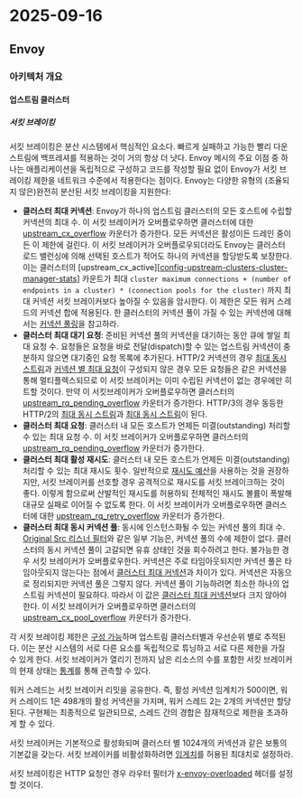 # 2025-09-16

## Envoy

### 아키텍처 개요

#### 업스트림 클러스터

##### 서킷 브레이킹

서킷 브레이킹은 분산 시스템에서 핵심적인 요소다. 빠르게 실패하고 가능한 빨리 다운 스트림에 백프레셔를 적용하는 것이 거의 항상 더 낫다. Envoy 메시의 주요 이점 중 하나는 애플리케이션을 독립적으로 구성하고 코드를 작성할 필요 없이 Envoy가 서킷 브레이킹 제한을 네트워크 수준에서 적용한다는 점이다. Envoy는 다양한 유형의 (조율되지 않은)완전히 분산된 서킷 브레이킹을 지원한다:

* **클러스터 최대 커넥션**: Envoy가 하나의 업스트림 클러스터의 모든 호스트에 수립할 커넥션의 최대 수. 이 서킷 브레이커가 오버플로우하면 클러스터에 대한 [upstream_cx_overflow][config-upstream-clusters-cluster-manager-stats] 카운터가 증가한다. 모든 커넥션은 활성이든 드레인 중이든 이 제한에 걸린다. 이 서킷 브레이커가 오버플로우되더라도 Envoy는 클러스터 로드 밸런싱에 의해 선택된 호스트가 적어도 하나의 커넥션을 할당받도록 보장한다. 이는 클러스터의 [upstream_cx_active][[config-upstream-clusters-cluster-manager-stats]] 카운트가 최대 `cluster maximum connections + (number of endpoints in a cluster) * (connection pools for the cluster)` 까지 최대 커넥션 서킷 브레이커보다 높아질 수 있음을 암시한다. 이 제한은 모든 워커 스레드의 커넥션 합에 적용된다. 한 클러스터의 커넥션 풀이 가질 수 있는 커넥션에 대해서는 [커넥션 풀링][arch-upstream-clusters-connection-pooling-how-many]을 참고하라.
* **클러스터 최대 대기 요청**: 준비된 커넥션 풀의 커넥션을 대기하는 동안 큐에 쌓일 최대 요청 수. 요청들은 요청을 바로 전달(dispatch)할 수 있는 업스트림 커넥션이 충분하지 않으면 대기중인 요청 목록에 추가된다. HTTP/2 커넥션의 경우 [최대 동시 스트림][api-common-protocol-http2-protocol-options-max-concurrent-streams]과 [커넥션 별 최대 요청][api-clusters-cluster-configuration-cluster-max-requests-per-connection]이 구성되지 않은 경우 모든 요청들은 같은 커넥션을 통해 멀티플렉스되므로 이 서킷 브레이커는 이미 수립된 커넥션이 없는 경우에만 히트할 것이다. 만약 이 서킷브레이커가 오버플로우하면 클러스터의 [upstream_rq_pending_overflow][config-upstream-clusters-cluster-manager-stats] 카운터가 증가한다. HTTP/3의 경우 동등한 HTTP/2의 [최대 동시 스트림][api-common-protocol-http2-protocol-options-max-concurrent-streams]과 [최대 동시 스트림][api-common-protocol-options-quic-protocol-options-max-concurrent-streams]이 된다.
* **클러스터 최대 요청**: 클러스터 내 모든 호스트가 언제든 미결(outstanding) 처리할 수 있는 최대 요청 수. 이 서킷 브레이커가 오버플로우하면 클러스터의 [upstream_rq_pending_overflow][config-upstream-clusters-cluster-manager-stats] 카운터가 증가한다.
* **클러스터 최대 활성 재시도**: 클러스터 내 모든 호스트가 언제든 미결(outstanding) 처리할 수 있는 최대 재시도 횟수. 일반적으로 [재시도 예산][api-clusters-circuit-breakers-thresholds-retry-budge]을 사용하는 것을 권장하지만, 서킷 브레이커를 선호할 경우 공격적으로 재시도를 서킷 브레이크하는 것이 좋다. 이렇게 함으로써 산발적인 재시도를 허용하되 전체적인 재시도 볼륨이 폭발해 대규모 실패로 이어질 수 없도록 한다. 이 서킷 브레이커가 오버플로우하면 클러스터에 대한 [upstream_rq_retry_overflow][config-upstream-clusters-cluster-manager-stats] 카운터가 증가한다.
* **클러스터 최대 동시 커넥션 풀**: 동시에 인스턴스화될 수 있는 커넥션 풀의 최대 수. [Original Src 리스너 필터][arch-other-features-ip-transparency-original-source-listener-filter]와 같은 일부 기능은, 커넥션 풀의 수에 제한이 없다. 클러스터의 동시 커넥션 풀이 고갈되면 유휴 상태인 것을 회수하려고 한다. 불가능한 경우 서킷 브레이커가 오버플로우한다. 커넥션은 주로 타임아웃되지만 커넥션 풀은 타임아웃되지 않는다는 점에서 [클러스터 최대 커넥션][arch-upstream-clusters-circuit-breaking-cluster-maximum-connections]과 차이가 있다. 커넥션은 자동으로 정리되지만 커넥션 풀은 그렇지 않다. 커넥션 풀이 기능하려면 최소한 하나의 업스트림 커넥션이 필요하다. 따라서 이 값은 [클러스터 최대 커넥션][arch-upstream-clusters-circuit-breaking-cluster-maximum-connections]보다 크지 않아야 한다. 이 서킷 브레이커가 오버플로우하면 클러스터의 [upstream_cx_pool_overflow][config-upstream-clusters-cluster-manager-stats] 카운터가 증가한다.

각 서킷 브레이킹 제한은 [구성 가능][config-upstream-clusters-circuit-breaking]하며 업스트림 클러스터별과 우선순위 별로 추적된다. 이는 분산 시스템의 서로 다른 요소를 독립적으로 튜닝하고 서로 다른 제한을 가질 수 있게 한다. 서킷 브레이커가 열리기 전까지 남은 리소스의 수를 포함한 서킷 브레이커의 현재 상태는 [통계][upstream-cluster-manager-statistics-circuit-breaker-statistics]를 통해 관측할 수 있다.

워커 스레드는 서킷 브레이커 리밋을 공유한다. 즉, 활성 커넥션 임계치가 500이면, 워커 스레이드 1은 498개의 활성 커넥션을 가지며, 워커 스레드 2는 2개의 커넥션만 할당된다. 구현체는 최종적으로 일관되므로, 스레드 간의 경합은 잠재적으로 제한을 초과하게 할 수 있다.

서킷 브레이커는 기본적으로 활성화되며 클러스터 별 1024개의 커넥션과 같은 보통의 기본값을 갖는다. 서킷 브레이커를 비활성화하려면 [임게치][faq-load-balancing-disable-circuit-breaking]를 허용된 최대치로 설정하라.

서킷 브레이킹은 HTTP 요청인 경우 라우터 필터가 [x-envoy-overloaded][config-http-http-filters-router-x-envoy-overloaded] 헤더를 설정할 것이다.

[config-upstream-clusters-cluster-manager-stats]: https://www.envoyproxy.io/docs/envoy/latest/configuration/upstream/cluster_manager/cluster_stats#config-cluster-manager-cluster-stats
[arch-upstream-clusters-connection-pooling-how-many]: https://www.envoyproxy.io/docs/envoy/latest/intro/arch_overview/upstream/connection_pooling#arch-overview-conn-pool-how-many
[api-common-protocol-http2-protocol-options-max-concurrent-streams]: https://www.envoyproxy.io/docs/envoy/latest/api-v3/config/core/v3/protocol.proto#envoy-v3-api-field-config-core-v3-http2protocoloptions-max-concurrent-streams
[api-clusters-cluster-configuration-cluster-max-requests-per-connection]: https://www.envoyproxy.io/docs/envoy/latest/api-v3/config/cluster/v3/cluster.proto#envoy-v3-api-field-config-cluster-v3-cluster-max-requests-per-connection
[api-common-protocol-options-quic-protocol-options-max-concurrent-streams]: https://www.envoyproxy.io/docs/envoy/latest/api-v3/config/core/v3/protocol.proto#envoy-v3-api-field-config-core-v3-quicprotocoloptions-max-concurrent-streams
[api-clusters-circuit-breakers-thresholds-retry-budge]: https://www.envoyproxy.io/docs/envoy/latest/api-v3/config/cluster/v3/circuit_breaker.proto#envoy-v3-api-field-config-cluster-v3-circuitbreakers-thresholds-retry-budget
[arch-other-features-ip-transparency-original-source-listener-filter]: https://www.envoyproxy.io/docs/envoy/latest/intro/arch_overview/other_features/ip_transparency#arch-overview-ip-transparency-original-src-listener
[arch-upstream-clusters-circuit-breaking-cluster-maximum-connections]: https://www.envoyproxy.io/docs/envoy/latest/intro/arch_overview/upstream/circuit_breaking#arch-overview-circuit-break-cluster-maximum-connections
[config-upstream-clusters-circuit-breaking]: https://www.envoyproxy.io/docs/envoy/latest/configuration/upstream/cluster_manager/cluster_circuit_breakers#config-cluster-manager-cluster-circuit-breakers
[upstream-cluster-manager-statistics-circuit-breaker-statistics]: https://www.envoyproxy.io/docs/envoy/latest/configuration/upstream/cluster_manager/cluster_stats#config-cluster-manager-cluster-stats-circuit-breakers
[faq-load-balancing-disable-circuit-breaking]: https://www.envoyproxy.io/docs/envoy/latest/faq/load_balancing/disable_circuit_breaking#faq-disable-circuit-breaking
[config-http-http-filters-router-x-envoy-overloaded]: https://www.envoyproxy.io/docs/envoy/latest/configuration/http/http_filters/router_filter#config-http-filters-router-x-envoy-overloaded-set
